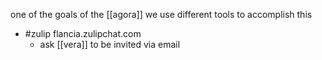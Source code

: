 one of the goals of the [[agora]] we use different tools to accomplish this

- #zulip flancia.zulipchat.com
	- ask [[vera]] to be invited via email